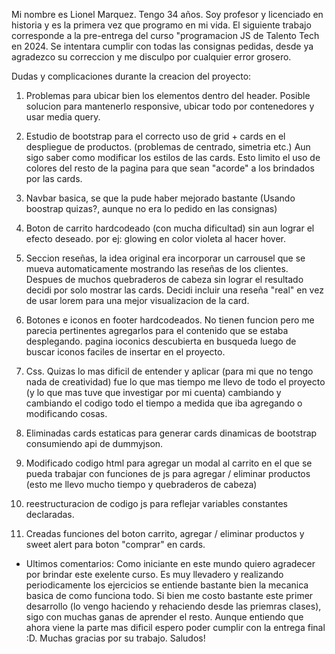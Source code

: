 Mi nombre es Lionel Marquez. Tengo 34 años. Soy profesor y licenciado en historia y es la primera vez que programo en mi vida.
El siguiente trabajo corresponde a la pre-entrega del curso "programacion JS de Talento Tech en 2024. 
Se intentara cumplir con todas las consignas pedidas, desde ya agradezco su correccion y me disculpo por cualquier error grosero.

Dudas y complicaciones durante la creacion del proyecto:
1) Problemas para ubicar bien los elementos dentro del header. Posible solucion para mantenerlo responsive, ubicar todo por contenedores y usar media query.
2) Estudio de bootstrap para el correcto uso de grid + cards en el despliegue de productos. (problemas de centrado, simetria etc.)
Aun sigo saber como modificar los estilos de las cards. Esto limito el uso de colores del resto de la pagina para que sean "acorde" a los brindados por las cards.
3) Navbar basica, se que la pude haber mejorado bastante (Usando boostrap quizas?, aunque no era lo pedido en las consignas)
4) Boton de carrito hardcodeado (con mucha dificultad) sin aun lograr el efecto deseado. por ej: glowing en color violeta al hacer hover.
5) Seccion reseñas, la idea original era incorporar un carrousel que se mueva automaticamente mostrando las reseñas de los clientes. Despues de muchos quebraderos de cabeza
sin lograr el resultado decidi por solo mostrar las cards. Decidi incluir una reseña "real" en vez de usar lorem para una mejor visualizacion de la card.
6) Botones e iconos en footer hardcodeados. No tienen funcion pero me parecia pertinentes agregarlos para el contenido que se estaba desplegando. 
pagina ioconics descubierta en busqueda luego de buscar iconos faciles de insertar en el proyecto.
7) Css. Quizas lo mas dificil de entender y aplicar (para mi que no tengo nada de creatividad) fue lo que mas tiempo me llevo de todo el proyecto (y lo que mas tuve que investigar por mi cuenta)
cambiando y cambiando el codigo todo el tiempo a medida que iba agregando o modificando cosas.

8) Eliminadas cards estaticas para generar cards dinamicas de bootstrap consumiendo api de dummyjson.
9) Modificado codigo html para agregar un modal al carrito en el que se pueda trabajar con funciones de js para agregar / eliminar productos (esto me llevo mucho tiempo y quebraderos de cabeza)
10) reestructuracion de codigo js para reflejar variables constantes declaradas. 
11) Creadas funciones del boton carrito, agregar / eliminar productos y sweet alert para boton "comprar" en cards.

* Ultimos comentarios: Como iniciante en este mundo quiero agradecer por brindar este exelente curso. Es muy llevadero y realizando periodicamente los 
ejercicios se entiende bastante bien la mecanica basica de como funciona todo. Si bien me costo bastante este primer desarrollo (lo vengo haciendo y rehaciendo desde las priemras clases), sigo con muchas ganas de aprender el resto.
Aunque entiendo que ahora viene la parte mas dificil espero poder cumplir con la entrega final :D. 
Muchas gracias por su trabajo. Saludos!
